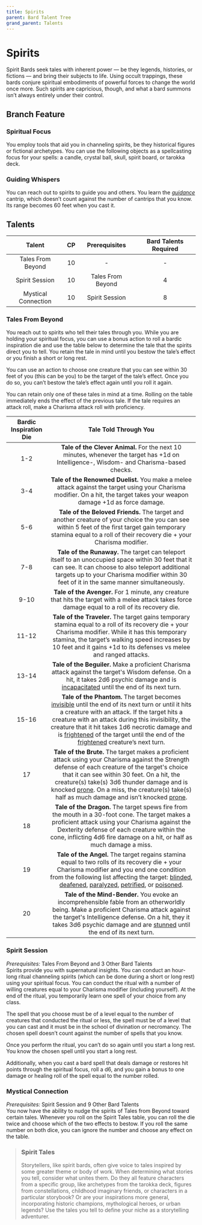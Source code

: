 ```yaml
---
title: Spirits
parent: Bard Talent Tree
grand_parent: Talents
---
```


# Spirits
Spirit Bards seek tales with inherent power — be they legends, histories, or fictions — and bring their subjects to life. Using occult trappings, these bards conjure spiritual embodiments of powerful forces to change the world once more. Such spirits are capricious, though, and what a bard summons isn’t always entirely under their control.

## Branch Feature

### Spiritual Focus
You employ tools that aid you in channeling spirits, be they historical figures or fictional archetypes. You can use the following objects as a spellcasting focus for your spells: a candle, crystal ball, skull, spirit board, or tarokka deck.

### Guiding Whispers
You can reach out to spirits to guide you and others. You learn the *[guidance](https://stormchaserroleplaying.com/stormchaserRPG/Spells/Cantrips/Divination/#guidance)* cantrip, which doesn’t count against the number of cantrips that you know. Its range becomes 60 feet when you cast it.

## Talents

| Talent | CP | Prerequisites | Bard Talents Required |
|:------:|:--:|:-------------:|:---------------------:|
| Tales From Beyond | 10 | - | - |
| Spirit Session | 10 | Tales From Beyond | 4 |
| Mystical Connection | 10 | Spirit Session | 8 |

### Tales From Beyond
You reach out to spirits who tell their tales through you. While you are holding your spiritual focus, you can use a bonus action to roll a bardic inspiration die and use the table below to determine the tale that the spirits direct you to tell. You retain the tale in mind until you bestow the tale’s effect or you finish a short or long rest.

You can use an action to choose one creature that you can see within 30 feet of you (this can be you) to be the target of the tale’s effect. Once you do so, you can’t bestow the tale’s effect again until you roll it again.

You can retain only one of these tales in mind at a time. Rolling on the table immediately ends the effect of the previous tale. If the tale requires an attack roll, make a Charisma attack roll with proficiency.

| Bardic Inspiration Die | Tale Told Through You |
|:----------------------:|:---------------------:|
| 1-2 | **Tale of the Clever Animal.** For the next 10 minutes, whenever the target has +1d on Intelligence-, Wisdom- and Charisma-based checks. |
| 3-4 | **Tale of the Renowned Duelist.** You make a melee attack against the target using your Charisma modifier. On a hit, the target takes your weapon damage +1d as force damage. |
| 5-6 | **Tale of the Beloved Friends.** The target and another creature of your choice the you can see within 5 feet of the first target gain temporary stamina equal to a roll of their recovery die + your Charisma modifier. |
| 7-8 | **Tale of the Runaway.** The target can teleport itself to an unoccupied space within 30 feet that it can see. It can choose to also teleport additional targets up to your Charisma modifier within 30 feet of it in the same manner simultaneously. |
| 9-10 | **Tale of the Avenger.** For 1 minute, any creature that hits the target with a melee attack takes force damage equal to a roll of its recovery die. |
| 11-12 | **Tale of the Traveler.** The target gains temporary stamina equal to a roll of its recovery die + your Charisma modifier. While it has this temporary stamina, the target’s walking speed increases by 10 feet and it gains +1d to its defenses vs melee and ranged attacks. |
| 13-14 | **Tale of the Beguiler.** Make a proficient Charisma attack against the target's Wisdom defense. On a hit, it takes 2d6 psychic damage and is [incapacitated](https://stormchaserroleplaying.com/stormchaserRPG/Conditions/Incapacitated/) until the end of its next turn. |
| 15-16 | **Tale of the Phantom.** The target becomes [invisible](https://stormchaserroleplaying.com/stormchaserRPG/Conditions/Invisible/) until the end of its next turn or until it hits a creature with an attack. If the target hits a creature with an attack during this invisibility, the creature that it hit takes 1d6 necrotic damage and is [frightened](https://stormchaserroleplaying.com/stormchaserRPG/Conditions/Frightened/) of the target until the end of the [frightened](https://stormchaserroleplaying.com/stormchaserRPG/Conditions/Frightened/) creature’s next turn. |
| 17 | **Tale of the Brute.** The target makes a proficient attack using your Charisma against the Strength defense of each creature of the target's choice that it can see within 30 feet. On a hit, the creature(s) take(s) 3d6 thunder damage and is knocked [prone](https://stormchaserroleplaying.com/stormchaserRPG/Conditions/Prone/). On a miss, the creature(s) take(s) half as much damage and isn’t knocked [prone](https://stormchaserroleplaying.com/stormchaserRPG/Conditions/Prone/). |
| 18 | **Tale of the Dragon.** The target spews fire from the mouth in a 30-foot cone. The target makes a proficient attack using your Charisma against the Dexterity defense of each creature within the cone, inflicting 4d6 fire damage on a hit, or half as much damage a miss. |
| 19 | **Tale of the Angel.** The target regains stamina equal to two rolls of its recovery die + your Charisma modifier and you end one condition from the following list affecting the target: [blinded](https://stormchaserroleplaying.com/stormchaserRPG/Conditions/Blinded/), [deafened](https://stormchaserroleplaying.com/stormchaserRPG/Conditions/Deafened/), [paralyzed](https://stormchaserroleplaying.com/stormchaserRPG/Conditions/Paralysed/), [petrified](https://stormchaserroleplaying.com/stormchaserRPG/Conditions/Petrified/), or [poisoned](https://stormchaserroleplaying.com/stormchaserRPG/Conditions/Poisoned/). |
| 20 | **Tale of the Mind-Bender.** You evoke an incomprehensible fable from an otherworldly being. Make a proficient Charisma attack against the target's Intelligence defense. On a hit, they it takes 3d6 psychic damage and are [stunned](https://stormchaserroleplaying.com/stormchaserRPG/Conditions/Stunned/) until the end of its next turn. |

### Spirit Session
*Prerequisites:* Tales From Beyond and 3 Other Bard Talents<br>
Spirits provide you with supernatural insights. You can conduct an hour-long ritual channeling spirits (which can be done during a short or long rest) using your spiritual focus. You can conduct the ritual with a number of willing creatures equal to your Charisma modifier (including yourself). At the end of the ritual, you temporarily learn one spell of your choice from any class.

The spell that you choose must be of a level equal to the number of creatures that conducted the ritual or less, the spell must be of a level that you can cast and it must be in the school of divination or necromancy. The chosen spell doesn’t count against the number of spells that you know.

Once you perform the ritual, you can’t do so again until you start a long rest. You know the chosen spell until you start a long rest.

Additionally, when you cast a bard spell that deals damage or restores hit points through the spiritual focus, roll a d6, and you gain a bonus to one damage or healing roll of the spell equal to the number rolled.

### Mystical Connection
*Prerequisites:* Spirit Session and 9 Other Bard Talents<br>
You now have the ability to nudge the spirits of Tales from Beyond toward certain tales. Whenever you roll on the Spirit Tales table, you can roll the die twice and choose which of the two effects to bestow. If you roll the same number on both dice, you can ignore the number and choose any effect on the table.

> ### Spirit Tales
> Storytellers, like spirit bards, often give voice to tales inspired by some greater theme or body of work. When determining what stories you tell, consider what unites them. Do they all feature characters from a specific group, like archetypes from the tarokka deck, figures from constellations, childhood imaginary friends, or characters in a particular storybook? Or are your inspirations more general, incorporating historic champions, mythological heroes, or urban legends? Use the tales you tell to define your niche as a storytelling adventurer.
